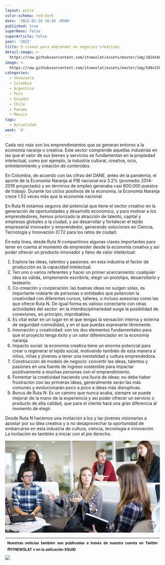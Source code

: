 ```yaml
---
layout: posts
color-schema: red-dark
date: '2022-01-24 10:28 -0500'
published: true
superNews: false
superArticle: false
year: '2022'
title: 9 claves para emprender en negocios creativos
detail-image: >-
  https://raw.githubusercontent.com/itnewslat/assets/master/img/1024x680/Jovenes-emprendimiento-g.jpg
image: >-
  https://raw.githubusercontent.com/itnewslat/assets/master/img/540x320/Jovenes-emprendimiento-p.jpg
categories:
  - Venezuela
  - Colombia
  - Argentina
  - Perú
  - Ecuador
  - Chile
  - Panama
  - Mexico
tags:
  - Actualidad
week: '4'
---
```

Cada vez más son los emprendimientos que se generan entorno a la economía naranja o creativa. Este sector comprende aquellas industrias en las que el valor de sus bienes y servicios se fundamentan en la propiedad intelectual, como por ejemplo, la industria cultural, creativa, ocio, entretenimiento y creación de contenidos. 

En Colombia, de acuerdo con las cifras del DANE, antes de la pandemia, el aporte de la Economía Naranja al PIB nacional era 3.2% (promedio 2014-2019 proyectado) y en términos de empleo generaba casi 600.000 puestos de trabajo. Durante los ciclos positivos de la economía, la Economía Naranja crece 1.52 veces más que la economía nacional. 

En Ruta N estamos seguros del potencial que tiene el sector creativo en la generación de oportunidades y desarrollo económico, y para motivar a los emprendedores, hemos priorizado la atracción de talento, capital y empresas globales a la ciudad, y así desarrollar y fortalecer el tejido empresarial innovador y emprendedor, generando soluciones en Ciencia, Tecnología y Innovación (CTi) para los retos de ciudad.

En esta línea, desde Ruta N compartimos algunas claves importantes para tener en cuenta al momento de emprender desde la economía creativa y así poder ofrecer un producto innovador y lleno de valor intelectual:

1. Explora las ideas, talentos y pasiones: en esta industria el factor de producción es la capacidad intelectual.
1. Ten uno o varios referentes y hacer un primer acercamiento: cualquier idea es válida, simplemente escribirla, elegir un prototipo, desarrollarlo y testearlo. 
1. Co-creación y cooperación: las buenas ideas no surgen solas, es importante rodearte de personas o entidades que potencien la creatividad con diferentes cursos, talleres, o incluso asesorías como las que ofrece Ruta N. De igual forma es valioso conectarte con otras actividades del sector: en la interdisciplinariedad surge la posibilidad de conexiones, en principio, improbables.
1. Es vital estar en un lugar en el que tengas la sensación interna y externa de seguridad-comodidad, y en el que puedas expresarte libremente.
1. Innovación y creatividad: son los dos elementos fundamentales para que el proyecto tenga éxito y un valor diferenciador en la economía naranja.
1. Impacto social: la economía creativa tiene un enorme potencial para crear o regenerar el tejido social, motivando también de esta manera a niños, niñas y jóvenes a tener una mentalidad y cultura emprendedora.
1. Construcción de modelo de negocio: convertir las ideas, talentos y pasiones en una fuente de ingreso sostenible para impactar positivamente a muchas personas con el emprendimiento.
1. Fomentar la creatividad haciendo una lluvia de ideas: no debe haber frustración con las primeras ideas, generalmente serán las más comunes y evolucionarán poco a poco a ideas más disruptivas.
1. Bonus de Ruta N: Es un camino que nunca acaba, siempre se puede mejorar de la mano de la experiencia y así poder ofrecer un servicio o producto de alta calidad, que para el cliente hará una gran diferencia al momento de elegir.

Desde Ruta N hacemos una invitación a los y las  jóvenes visionarias a apostar por su idea creativa y a no desaprovechar la oportunidad de embarcarse en esta industria de cultura, ciencia, tecnología e innovación. La invitación es también a iniciar con el pie derecho. 

![](https://raw.githubusercontent.com/itnewslat/assets/master/img/540x320/Jovenes-emprendimiento-p.jpg)

<table style="height: 42px;" width="569">
<tbody>
<tr>
<td style="text-align: justify;"><sub><strong>Nuestras noticias también son publicadas a través de nuestra cuenta en Twitter <a href="https://twitter.com/itnewslat?lang=es">@ITNEWSLAT</a> y en la aplicación <a href="https://squidapp.co/en/">SQUID</a></strong></sub></td>
</tr>
</tbody>
</table>

<img src="https://tracker.metricool.com/c3po.jpg?hash=56f88a41e39ab42c063cc51676587a04"/>